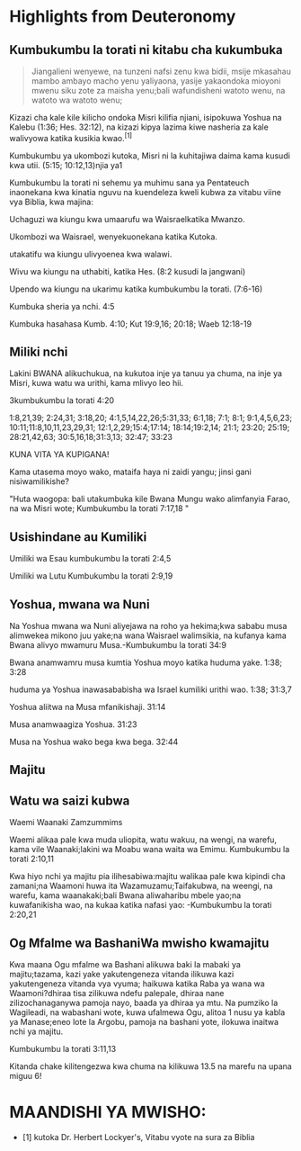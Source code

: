 # Highlights from Deuteronomy

## Kumbukumbu la torati ni kitabu cha kukumbuka

> Jiangalieni wenyewe, na tunzeni nafsi zenu kwa bidii, msije mkasahau mambo ambayo macho yenu yaliyaona, yasije yakaondoka mioyoni mwenu siku zote za maisha yenu;bali wafundisheni watoto wenu, na watoto wa watoto wenu;

Kizazi cha kale kile kilicho ondoka Misri kilifia njiani, isipokuwa Yoshua na Kalebu (1:36; Hes. 32:12), na kizazi kipya lazima kiwe nasheria za kale walivyowa katika kusikia kwao.<sup>[1]</sup>

Kumbukumbu ya ukombozi kutoka, Misri ni la kuhitajiwa daima kama kusudi kwa utii. (5:15; 10:12,13)njia ya1

Kumbukumbu la torati ni sehemu ya muhimu sana ya Pentateuch inaonekana kwa kinatia nguvu na kuendeleza kweli kubwa za vitabu viine vya Biblia, kwa majina:

Uchaguzi wa kiungu kwa umaarufu wa Waisraelkatika Mwanzo.

Ukombozi wa Waisrael, wenyekuonekana katika Kutoka.

utakatifu wa kiungu ulivyoenea kwa walawi.

Wivu wa kiungu na uthabiti, katika Hes. (8:2 kusudi la jangwani)

Upendo wa kiungu na ukarimu katika kumbukumbu la torati. (7:6-16)

Kumbuka sheria ya nchi. 4:5

Kumbuka hasahasa Kumb. 4:10; Kut 19:9,16; 20:18; Waeb 12:18-19

## Miliki nchi

Lakini BWANA alikuchukua, na kukutoa inje ya tanuu ya chuma, na inje ya Misri, kuwa watu wa urithi, kama mlivyo leo hii.

3kumbukumbu la torati 4:20

1:8,21,39; 2:24,31; 3:18,20; 4:1,5,14,22,26;5:31,33; 6:1,18; 7:1; 8:1; 9:1,4,5,6,23; 10:11;11:8,10,11,23,29,31; 12:1,2,29;15:4;17:14; 18:14;19:2,14; 21:1; 23:20; 25:19; 28:21,42,63; 30:5,16,18;31:3,13; 32:47; 33:23

KUNA VITA YA KUPIGANA!

Kama utasema moyo wako, mataifa haya ni zaidi yangu; jinsi gani nisiwamilikishe?

"Huta waogopa: bali utakumbuka kile Bwana Mungu wako alimfanyia Farao, na wa Misri wote; Kumbukumbu la torati 7:17,18 "

## Usishindane au Kumiliki

Umiliki wa Esau kumbukumbu la torati 2:4,5

Umiliki wa Lutu Kumbukumbu la torati 2:9,19

## Yoshua, mwana wa Nuni

Na Yoshua mwana wa Nuni aliyejawa na roho ya hekima;kwa sababu musa alimwekea mikono juu yake;na wana Waisrael walimsikia, na kufanya kama Bwana alivyo mwamuru Musa.-Kumbukumbu la torati 34:9

Bwana anamwamru musa kumtia Yoshua moyo katika huduma yake. 1:38; 3:28

huduma ya Yoshua inawasababisha wa Israel kumiliki urithi wao. 1:38; 31:3,7

Yoshua aliitwa na Musa mfanikishaji. 31:14

Musa anamwaagiza Yoshua. 31:23

Musa na Yoshua wako bega kwa bega. 32:44

## Majitu

## Watu wa saizi kubwa

Waemi Waanaki Zamzummims

Waemi alikaa pale kwa muda uliopita, watu wakuu, na wengi, na warefu, kama vile Waanaki;lakini wa Moabu wana waita wa Emimu. Kumbukumbu la torati 2:10,11

Kwa hiyo nchi ya majitu pia ilihesabiwa:majitu walikaa pale kwa kipindi cha zamani;na Waamoni huwa ita Wazamuzamu;Taifakubwa, na weengi, na warefu, kama waanakaki;bali Bwana aliwaharibu mbele yao;na kuwafanikisha wao, na kukaa katika nafasi yao: -Kumbukumbu la torati 2:20,21

## Og Mfalme wa BashaniWa mwisho kwamajitu

Kwa maana Ogu mfalme wa Bashani alikuwa baki la mabaki ya majitu;tazama, kazi yake yakutengeneza vitanda ilikuwa kazi yakutengeneza vitanda vya vyuma; haikuwa katika Raba ya wana wa Waamoni?dhiraa tisa zilikuwa ndefu palepale, dhiraa nane zilizochanaganywa pamoja nayo, baada ya dhiraa ya mtu. Na pumziko la Wagileadi, na wabashani wote, kuwa ufalmewa Ogu, alitoa 1 nusu ya kabla ya Manase;eneo lote la Argobu, pamoja na bashani yote, ilokuwa inaitwa nchi ya majitu.

Kumbukumbu la torati 3:11,13

Kitanda chake kilitengezwa kwa chuma na kilikuwa 13.5 na marefu na upana miguu 6!

# MAANDISHI YA MWISHO:

- [1] kutoka Dr. Herbert Lockyer's, Vitabu vyote na sura za Biblia
